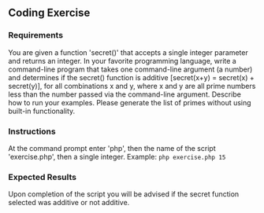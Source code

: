 ## Coding Exercise

### Requirements
You are given a function 'secret()' that accepts a single integer parameter and returns an integer. In your favorite programming language, write a command-line program that takes one command-line argument (a number) and determines if the secret() function is additive [secret(x+y) = secret(x) + secret(y)], for all combinations x and y, where x and y are all prime numbers less than the number passed via the command-line argument.  Describe how to run your examples. Please generate the list of primes without using built-in functionality.

### Instructions
At the command prompt enter 'php', then the name of the script 'exercise.php', then a single integer. Example: `php exercise.php 15`

### Expected Results
Upon completion of the script you will be advised if the secret function selected was additive or not additive.

